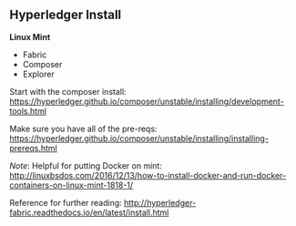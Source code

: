 ## Hyperledger Install

__Linux Mint__

* Fabric
* Composer
* Explorer

Start with the composer install: https://hyperledger.github.io/composer/unstable/installing/development-tools.html
 
Make sure you have all of the pre-reqs: https://hyperledger.github.io/composer/unstable/installing/installing-prereqs.html

_Note_: 
Helpful for putting Docker on mint: http://linuxbsdos.com/2016/12/13/how-to-install-docker-and-run-docker-containers-on-linux-mint-1818-1/

Reference for further reading:
http://hyperledger-fabric.readthedocs.io/en/latest/install.html
